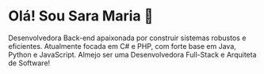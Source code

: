 # Olá! Sou Sara Maria 👋

Desenvolvedora Back-end apaixonada por construir sistemas robustos e eficientes. Atualmente focada em C# e PHP, com forte base em Java, Python e JavaScript. Almejo ser uma Desenvolvedora Full-Stack e Arquiteta de Software!
